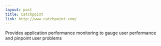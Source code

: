 ```yaml
---
layout: post
title: Catchpoint
link: http://www.catchpoint.com/
---
```


Provides application performance monitoring to gauge user performance and pinpoint user problems
